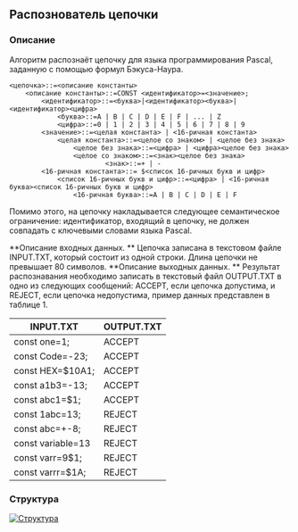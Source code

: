 ##  Распознователь цепочки
### Описание
Алгоритм распознаёт цепочку для языка программирования Pascal, заданную с помощью формул Бэкуса-Наура.
```
<цепочка>::=<описание константы>
	<описание константы>::=CONST <идентификатор>=<значение>;
		<идентификатор>::=<буква>|<идентификатор><буква>|<идентификатор><цифра>
			<буква>::=A | B | C | D | E | F | ... | Z
			<цифра>::=0 | 1 | 2 | 3 | 4 | 5 | 6 | 7 | 8 | 9
		<значение>::=<целая константа> | <16-ричная константа>
			<целая константа>::=<целое со знаком> | <целое без знака>
				<целое без знака>::=<цифра> | <цифра><целое без знака>
				<целое со знаком>::=<знак><целое без знака>
						<знак>::=+ | -
		<16-ричная константа>::= $<список 16-ричных букв и цифр>
			<список 16-ричных букв и цифр>::=<цифра> | <16-ричная буква><список 16-ричных букв и цифр>
				<16-ричная буква>::=A | B | C | D | E | F
```
Помимо этого, на цепочку накладывается следующее семантическое ограничение: идентификатор, входящий в цепочку, не должен совпадать с ключевыми словами языка Pascal.

**Описание входных данных. **
Цепочка записана в текстовом файле INPUT.TXT, который состоит из одной строки. Длина цепочки не превышает 80 символов.
**Описание выходных данных. **
Результат распознавания необходимо записать в текстовый файл OUTPUT.TXT в одно из следующих сообщений: ACCEPT, если цепочка допустима, и REJECT, если цепочка недопустима, пример данных представлен в таблице 1.

|      INPUT.TXT             |      OUTPUT.TXT     |
|----------------------------|---------------------|
|     const one=1;           |     ACCEPT          |
|     const Code=-23;        |     ACCEPT          |
|     const HEX=$10A1;       |     ACCEPT          |
|     const   a1b3=-13;      |     ACCEPT          |
|     const   abc1=$1;       |     ACCEPT          |
|     const   1abc=13;       |     REJECT          |
|     const   abc=+-8;       |     REJECT          |
|     const   variable=13    |     REJECT          |
|     const   varr=9$1;      |     REJECT          |
|     const   varrr=$1A;     |     REJECT          |

### Структура
[![Структура](https://imgur.com/iCrPuz1.jpg "Структура")](https://imgur.com/iCrPuz1 "Структура")

